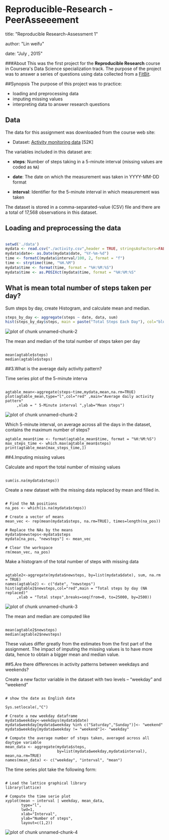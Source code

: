 # Reproducible-Research - PeerAsseeement
title: "Reproducible Research-Assessment 1"

author: "Lin weifu"

date: "July , 2015"


###About
This was the first project for the **Reproducible Research** course in Coursera's Data Science specialization track. The purpose of the project was to answer a series of questions using data collected from a [FitBit](http://en.wikipedia.org/wiki/Fitbit).


##Synopsis
The purpose of this project was to practice:

* loading and preprocessing data
* imputing missing values
* interpreting data to answer research questions

## Data
The data for this assignment was downloaded from the course web
site:

* Dataset: [Activity monitoring data](https://d396qusza40orc.cloudfront.net/repdata%2Fdata%2Factivity.zip) [52K]

The variables included in this dataset are:

* **steps**: Number of steps taking in a 5-minute interval (missing
    values are coded as `NA`)

* **date**: The date on which the measurement was taken in YYYY-MM-DD
    format

* **interval**: Identifier for the 5-minute interval in which
    measurement was taken

The dataset is stored in a comma-separated-value (CSV) file and there are a total of 17,568 observations in this dataset.

## Loading and preprocessing the data


```r

setwd('./data')
mydata <- read.csv("./activity.csv",header = TRUE, stringsAsFactors=FALSE)
mydata$date<- as.Date(mydata$date, "%Y-%m-%d")
time <- formatC(mydata$interval/100, 2, format = "f")
time <- strptime(time, "%H.%M")
mydata$time <- format(time, format = "%H:%M:%S")
mydata$time <- as.POSIXct(mydata$time, format = "%H:%M:%S"

```


## What is mean total number of steps taken per day?
Sum steps by day, create Histogram, and calculate mean and median.

```r
steps_by_day <- aggregate(steps ~ date, data, sum)
hist(steps_by_day$steps, main = paste("Total Steps Each Day"), col="blue", xlab="Number of Steps")
```

![plot of chunk unnamed-chunk-2](https://github.com/boyboykitty/Reproducible-Research/blob/master/PeerAssessment1/figure/PA1.png?raw=true) 


The mean and median of the total number of steps taken per day

```{r}

mean(agtable$steps)
median(agtable$steps)

```


##3.What is the average daily activity pattern?

Time series plot of the 5-minute interva

```{r}

agtable_mean<-aggregate(steps~time,mydata,mean,na.rm=TRUE)
plot(agtable_mean,type="l",col="red" ,main="Average daily activity pattern"
     ,xlab = " 5-Minute interval ",ylab="Mean steps")

```

![plot of chunk unnamed-chunk-2](https://github.com/boyboykitty/Reproducible-Research/blob/master/PeerAssessment1/figure/PA2.png?raw=true) 


Which 5-minute interval, on average across all the days in the dataset, contains the maximum number of steps?

```{r}
agtable_mean$time <- format(agtable_mean$time, format = "%H:%M:%S")
max_steps_time <- which.max(agtable_mean$steps)
print(agtable_mean[max_steps_time,])

```

##4.Imputing missing values

Calculate and report the total number of missing values

```{r}

sum(is.na(mydata$steps))

```

Create a new dataset with the missing data replaced by mean and filled in.

```{r}

# Find the NA positions
na_pos <- which(is.na(mydata$steps))

# Create a vector of means
mean_vec <- rep(mean(mydata$steps, na.rm=TRUE), times=length(na_pos))

# Replace the NAs by the means
mydata$newsteps<-mydata$steps
mydata[na_pos, "newsteps"] <- mean_vec

# Clear the workspace
rm(mean_vec, na_pos)

```

Make a histogram of the total number of steps with missing data

```{r, echo=FALSE}

agtable2<-aggregate(mydata$newsteps, by=list(mydata$date), sum, na.rm = TRUE)
names(agtable2) <- c("date", "newsteps")
hist(agtable2$newsteps,col="red",main = "Total steps by day (NA replaced)"
     ,xlab = "Total steps",breaks=seq(from=0, to=25000, by=2500))

```

![plot of chunk unnamed-chunk-3](https://github.com/boyboykitty/Reproducible-Research/blob/master/PeerAssessment1/figure/PA3.png?raw=true) 

The mean and median are computed like

```{r}

mean(agtable2$newsteps)
median(agtable2$newsteps)

```

These values differ greatly from the estimates from the first part of the assignment. The impact of imputing the missing values is to have more data, hence to obtain a bigger mean and median value.

##5.Are there differences in activity patterns between weekdays and weekends?

Create a new factor variable in the dataset with two levels – “weekday” and “weekend”

```{r}

# show the date as English date 

Sys.setlocale(,"C")  

# Create a new weekday dataframe 
mydata$weekday<-weekdays(mydata$date)
mydata$weekday[mydata$weekday %in% c("Saturday","Sunday")]<- "weekend"
mydata$weekday[mydata$weekday != "weekend"]<- "weekday"

# Compute the average number of steps taken, averaged across all daytype variable
mean_data <- aggregate(mydata$steps, 
                       by=list(mydata$weekday,mydata$interval), mean,na.rm=TRUE)
names(mean_data) <- c("weekday", "interval", "mean")

```

The time series plot take the following form:

```{r}

# Load the lattice graphical library
library(lattice)

# Compute the time serie plot
xyplot(mean ~ interval | weekday, mean_data, 
       type="l", 
       lwd=1, 
       xlab="Interval", 
       ylab="Number of steps", 
       layout=c(1,2))

```

![plot of chunk unnamed-chunk-4](https://github.com/boyboykitty/Reproducible-Research/blob/master/PeerAssessment1/figure/PA4.png?raw=true) 

